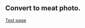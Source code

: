 Convert to meat photo.
----

[Test page](https://zyamoji.github.io/meat_scale/convert_to_meat_photo.html)